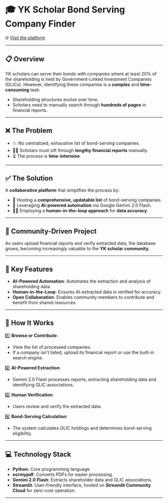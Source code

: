 # 🎓 **YK Scholar Bond Serving Company Finder**  
🌐 [Visit the platform](https://co-finder.streamlit.app/)

---

## 📋 **Overview**  
YK scholars can serve their bonds with companies where at least 20% of the shareholding is held by Government-Linked Investment Companies (GLICs). However, identifying these companies is a **complex** and **time-consuming** task:  
- Shareholding structures evolve over time.  
- Scholars need to manually search through **hundreds of pages** in financial reports.  

---

## ❌ **The Problem**  
- 📉 No centralized, exhaustive list of bond-serving companies.  
- 🕵️‍♂️ Scholars must sift through **lengthy financial reports** manually.  
- ⏳ The process is **time-intensive**.  

---

## ✅ **The Solution**  
A **collaborative platform** that simplifies the process by:  
- 📜 Hosting a **comprehensive, updatable list** of bond-serving companies.  
- 🤖 Leveraging **AI-powered automation** via Google Gemini 2.0 Flash.  
- 👩‍💻 Employing a **human-in-the-loop approach** for **data accuracy**.  

---

## 🤝 **Community-Driven Project**  
As users upload financial reports and verify extracted data, the database grows, becoming increasingly valuable to the **YK scholar community**.

---

## 🌟 **Key Features**  
- **AI-Powered Automation**: Automates the extraction and analysis of shareholding data.  
- **Human-in-the-Loop**: Ensures AI-extracted data is verified for accuracy.  
- **Open Collaboration**: Enables community members to contribute and benefit from shared resources.  

---

## 🔧 **How It Works**  
1️⃣ **Browse or Contribute**:  
   - View the list of processed companies.  
   - If a company isn’t listed, upload its financial report or use the built-in search engine.
     
2️⃣ **AI-Powered Extraction**:  
   - Gemini 2.0 Flash processes reports, extracting shareholding data and identifying GLIC associations.
     
3️⃣ **Human Verification**:  
   - Users review and verify the extracted data.

4️⃣ **Bond-Serving Calculation**:  
   - The system calculates GLIC holdings and determines bond-serving eligibility.  

---

## 💻 **Technology Stack**  
- **Python**: Core programming language.  
- **ocrmypdf**: Converts PDFs for easier processing.  
- **Gemini 2.0 Flash**: Extracts shareholder data and GLIC associations.  
- **Streamlit**: User-friendly interface, hosted on **Streamlit Community Cloud** for zero-cost operation.  

---

